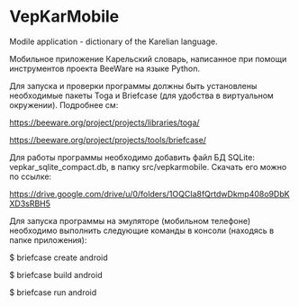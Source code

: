 # VepKarMobile
Modile application - dictionary of the Karelian language.

Мобильное приложение Карельский словарь, написанное при помощи инструментов проекта BeeWare на языке Python.

Для запуска и проверки программы должны быть установлены необходимые пакеты Toga и Briefcase (для удобства в виртуальном окружении). Подробнее см:

https://beeware.org/project/projects/libraries/toga/

https://beeware.org/project/projects/tools/briefcase/

Для работы программы необходимо добавить файл БД SQLite: vepkar_sqlite_compact.db, в папку src/vepkarmobile. Скачать его можно по ссылке:

https://drive.google.com/drive/u/0/folders/1OQCIa8fQrtdwDkmp408o9DbKXD3sRBH5

Для запуска программы на эмуляторе (мобильном телефоне) необходимо выполнить следующие команды в консоли (находясь в папке приложения):

$ briefcase create android 

$ briefcase build android

$ briefcase run android
